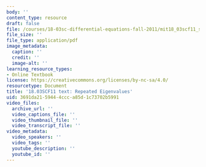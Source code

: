 ```yaml
---
body: ''
content_type: resource
draft: false
file: /courses/18-03sc-differential-equations-fall-2011/mit18_03scf11_s33_8text.pdf
file_size: ''
file_type: application/pdf
image_metadata:
  caption: ''
  credit: ''
  image-alt: ''
learning_resource_types:
- Online Textbook
license: https://creativecommons.org/licenses/by-nc-sa/4.0/
resourcetype: Document
title: '18.03SCF11 text: Repeated Eigenvalues'
uid: 3691da21-5944-4ccc-a85d-1c73702b5991
video_files:
  archive_url: ''
  video_captions_file: ''
  video_thumbnail_file: ''
  video_transcript_file: ''
video_metadata:
  video_speakers: ''
  video_tags: ''
  youtube_description: ''
  youtube_id: ''
---
```

